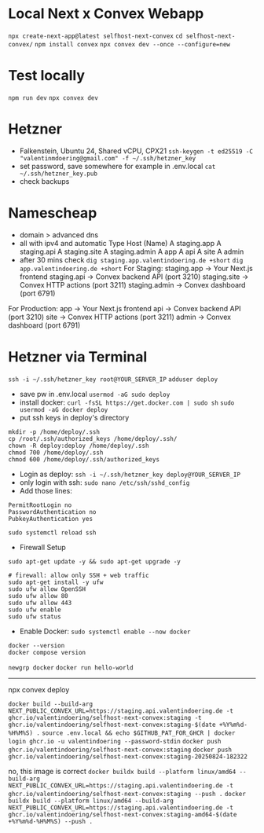# Local Next x Convex Webapp
`npx create-next-app@latest selfhost-next-convex`
`cd selfhost-next-convex/`
`npm install convex`
`npx convex dev --once --configure=new`


# Test locally
`npm run dev`
`npx convex dev`


# Hetzner
- Falkenstein, Ubuntu 24, Shared vCPU, CPX21
`ssh-keygen -t ed25519 -C "valentinmdoering@gmail.com" -f ~/.ssh/hetzner_key`
- set password, save somewhere for example in .env.local
`cat ~/.ssh/hetzner_key.pub`
- check backups


# Namescheap
- domain > advanced dns
- all with ipv4 and automatic
Type	Host (Name)
A	    staging.app
A	    staging.api
A	    staging.site
A	    staging.admin
A	    app
A	    api
A	    site
A	    admin
- after 30 mins check
`dig staging.app.valentindoering.de +short`
`dig app.valentindoering.de +short`
For Staging:
staging.app → Your Next.js frontend
staging.api → Convex backend API (port 3210)
staging.site → Convex HTTP actions (port 3211)
staging.admin → Convex dashboard (port 6791)

For Production:
app → Your Next.js frontend
api → Convex backend API (port 3210)
site → Convex HTTP actions (port 3211)
admin → Convex dashboard (port 6791)


# Hetzner via Terminal
`ssh -i ~/.ssh/hetzner_key root@YOUR_SERVER_IP`
`adduser deploy`
- save pw in .env.local
`usermod -aG sudo deploy`
- install docker: `curl -fsSL https://get.docker.com | sudo sh`
`sudo usermod -aG docker deploy`
- put ssh keys in deploy's directory
```
mkdir -p /home/deploy/.ssh
cp /root/.ssh/authorized_keys /home/deploy/.ssh/
chown -R deploy:deploy /home/deploy/.ssh
chmod 700 /home/deploy/.ssh
chmod 600 /home/deploy/.ssh/authorized_keys
```
- Login as deploy: `ssh -i ~/.ssh/hetzner_key deploy@YOUR_SERVER_IP`
- only login with ssh: `sudo nano /etc/ssh/sshd_config`
- Add those lines:
```
PermitRootLogin no
PasswordAuthentication no
PubkeyAuthentication yes
```
`sudo systemctl reload ssh`
- Firewall Setup
```
sudo apt-get update -y && sudo apt-get upgrade -y

# firewall: allow only SSH + web traffic
sudo apt-get install -y ufw
sudo ufw allow OpenSSH
sudo ufw allow 80
sudo ufw allow 443
sudo ufw enable
sudo ufw status
```
- Enable Docker: `sudo systemctl enable --now docker`
```
docker --version
docker compose version
```
`newgrp docker`
`docker run hello-world`

--------

npx convex deploy


`docker build --build-arg NEXT_PUBLIC_CONVEX_URL=https://staging.api.valentindoering.de -t ghcr.io/valentindoering/selfhost-next-convex:staging -t ghcr.io/valentindoering/selfhost-next-convex:staging-$(date +%Y%m%d-%H%M%S) .`
`source .env.local && echo $GITHUB_PAT_FOR_GHCR | docker login ghcr.io -u valentindoering --password-stdin`
`docker push ghcr.io/valentindoering/selfhost-next-convex:staging`
`docker push ghcr.io/valentindoering/selfhost-next-convex:staging-20250824-182322`


no, this image is correct
`docker buildx build --platform linux/amd64 --build-arg NEXT_PUBLIC_CONVEX_URL=https://staging.api.valentindoering.de -t ghcr.io/valentindoering/selfhost-next-convex:staging --push .`
`docker buildx build --platform linux/amd64 --build-arg NEXT_PUBLIC_CONVEX_URL=https://staging.api.valentindoering.de -t ghcr.io/valentindoering/selfhost-next-convex:staging-amd64-$(date +%Y%m%d-%H%M%S) --push .`